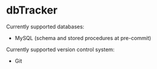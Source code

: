 # dbTracker

Currently supported databases:
- MySQL (schema and stored procedures at pre-commit)

Currently supported version control system:
- Git
